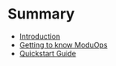 # Summary

* [Introduction](README.md)
* [Getting to know ModuOps](chapter1.md)
* [Quickstart Guide](quickstart_guide.md)

